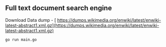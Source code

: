 ## Full text document search engine
 Download Data dump - [ https://dumps.wikimedia.org/enwiki/latest/enwiki-latest-abstract1.xml.gz](https://dumps.wikimedia.org/enwiki/latest/enwiki-latest-abstract1.xml.gz)
 

```
go run main.go
```

